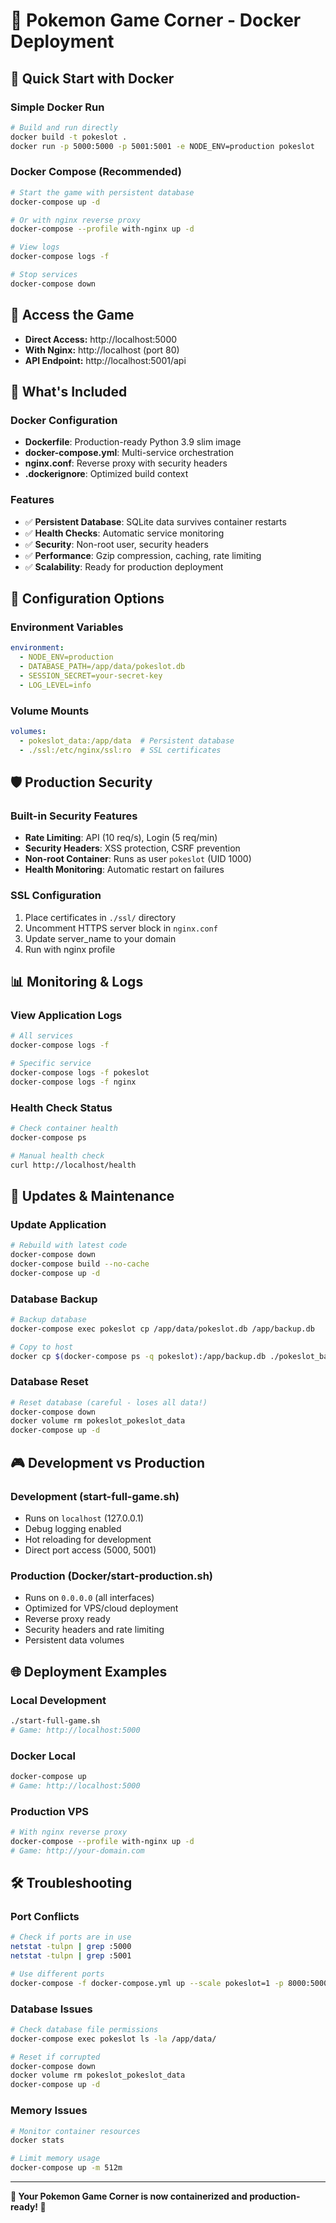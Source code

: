 # 🐳 Pokemon Game Corner - Docker Deployment

## 🚀 Quick Start with Docker

### Simple Docker Run
```bash
# Build and run directly
docker build -t pokeslot .
docker run -p 5000:5000 -p 5001:5001 -e NODE_ENV=production pokeslot
```

### Docker Compose (Recommended)
```bash
# Start the game with persistent database
docker-compose up -d

# Or with nginx reverse proxy
docker-compose --profile with-nginx up -d

# View logs
docker-compose logs -f

# Stop services
docker-compose down
```

## 🎯 Access the Game
- **Direct Access:** http://localhost:5000
- **With Nginx:** http://localhost (port 80)
- **API Endpoint:** http://localhost:5001/api

## 📁 What's Included

### Docker Configuration
- **Dockerfile**: Production-ready Python 3.9 slim image
- **docker-compose.yml**: Multi-service orchestration
- **nginx.conf**: Reverse proxy with security headers
- **.dockerignore**: Optimized build context

### Features
- ✅ **Persistent Database**: SQLite data survives container restarts
- ✅ **Health Checks**: Automatic service monitoring
- ✅ **Security**: Non-root user, security headers
- ✅ **Performance**: Gzip compression, caching, rate limiting
- ✅ **Scalability**: Ready for production deployment

## 🔧 Configuration Options

### Environment Variables
```yaml
environment:
  - NODE_ENV=production
  - DATABASE_PATH=/app/data/pokeslot.db
  - SESSION_SECRET=your-secret-key
  - LOG_LEVEL=info
```

### Volume Mounts
```yaml
volumes:
  - pokeslot_data:/app/data  # Persistent database
  - ./ssl:/etc/nginx/ssl:ro  # SSL certificates
```

## 🛡️ Production Security

### Built-in Security Features
- **Rate Limiting**: API (10 req/s), Login (5 req/min)
- **Security Headers**: XSS protection, CSRF prevention
- **Non-root Container**: Runs as user `pokeslot` (UID 1000)
- **Health Monitoring**: Automatic restart on failures

### SSL Configuration
1. Place certificates in `./ssl/` directory
2. Uncomment HTTPS server block in `nginx.conf`
3. Update server_name to your domain
4. Run with nginx profile

## 📊 Monitoring & Logs

### View Application Logs
```bash
# All services
docker-compose logs -f

# Specific service
docker-compose logs -f pokeslot
docker-compose logs -f nginx
```

### Health Check Status
```bash
# Check container health
docker-compose ps

# Manual health check
curl http://localhost/health
```

## 🔄 Updates & Maintenance

### Update Application
```bash
# Rebuild with latest code
docker-compose down
docker-compose build --no-cache
docker-compose up -d
```

### Database Backup
```bash
# Backup database
docker-compose exec pokeslot cp /app/data/pokeslot.db /app/backup.db

# Copy to host
docker cp $(docker-compose ps -q pokeslot):/app/backup.db ./pokeslot_backup.db
```

### Database Reset
```bash
# Reset database (careful - loses all data!)
docker-compose down
docker volume rm pokeslot_pokeslot_data
docker-compose up -d
```

## 🎮 Development vs Production

### Development (start-full-game.sh)
- Runs on `localhost` (127.0.0.1)
- Debug logging enabled
- Hot reloading for development
- Direct port access (5000, 5001)

### Production (Docker/start-production.sh)
- Runs on `0.0.0.0` (all interfaces)
- Optimized for VPS/cloud deployment
- Reverse proxy ready
- Security headers and rate limiting
- Persistent data volumes

## 🌐 Deployment Examples

### Local Development
```bash
./start-full-game.sh
# Game: http://localhost:5000
```

### Docker Local
```bash
docker-compose up
# Game: http://localhost:5000
```

### Production VPS
```bash
# With nginx reverse proxy
docker-compose --profile with-nginx up -d
# Game: http://your-domain.com
```

## 🛠️ Troubleshooting

### Port Conflicts
```bash
# Check if ports are in use
netstat -tulpn | grep :5000
netstat -tulpn | grep :5001

# Use different ports
docker-compose -f docker-compose.yml up --scale pokeslot=1 -p 8000:5000 -p 8001:5001
```

### Database Issues
```bash
# Check database file permissions
docker-compose exec pokeslot ls -la /app/data/

# Reset if corrupted
docker-compose down
docker volume rm pokeslot_pokeslot_data
docker-compose up -d
```

### Memory Issues
```bash
# Monitor container resources
docker stats

# Limit memory usage
docker-compose up -m 512m
```

---

**🎰 Your Pokemon Game Corner is now containerized and production-ready! 🐳**